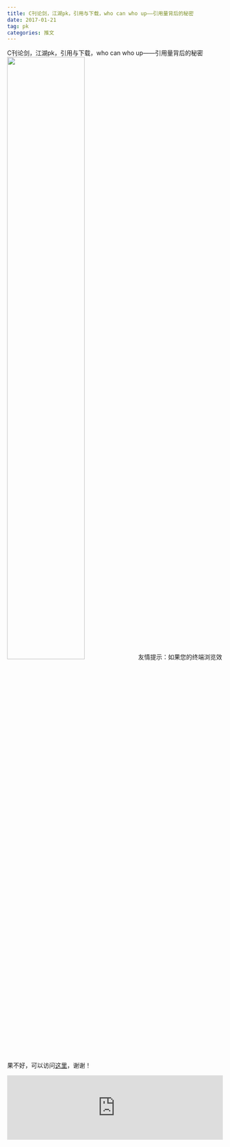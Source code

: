 ```yaml
---
title: C刊论剑，江湖pk，引用与下载，who can who up——引用量背后的秘密
date: 2017-01-21
tag: pk
categories: 推文
---
```

C刊论剑，江湖pk，引用与下载，who can who up——引用量背后的秘密
<img src="http://mmbiz.qpic.cn/mmbiz_png/ACviaWTBFxhbq7oic3nkYDdNo9uPvdMCpicBpbwG2CYYlZrLgbibfMeicOric8s553XNcibRFTS7DXk8VzOZkzic5ZXkyw/0?wx_fmt.png" style="width: 60%; height: auto;"/><!--more-->
友情提示：如果您的终端浏览效果不好，可以访问[这里](https://stata-club.github.io/stata_article/2017-01-21.html)，谢谢！
<iframe src="https://stata-club.github.io/stata_article/2017-01-21.html" id="iframepage" frameborder="0" scrolling="no" marginheight="0" marginwidth="0" width="100%" onLoad="iFrameHeight()"></iframe>
<script type="text/javascript" language="javascript">
function iFrameHeight() {
var ifm= document.getElementById("iframepage");
var subWeb = document.frames ? document.frames["iframepage"].document : ifm.contentDocument;   
if(ifm != null && subWeb != null) {
 ifm.height = subWeb.body.scrollHeight;
} 
} 
</script> 